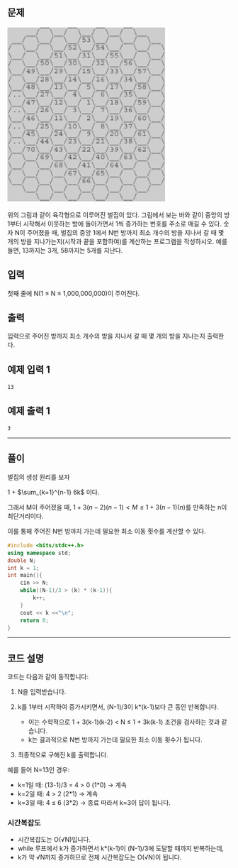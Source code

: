 ## 문제

![alt text](image.png)

위의 그림과 같이 육각형으로 이루어진 벌집이 있다. 그림에서 보는 바와 같이 중앙의 방 1부터 시작해서 이웃하는 방에 돌아가면서 1씩 증가하는 번호를 주소로 매길 수 있다. 숫자 N이 주어졌을 때, 벌집의 중앙 1에서 N번 방까지 최소 개수의 방을 지나서 갈 때 몇 개의 방을 지나가는지(시작과 끝을 포함하여)를 계산하는 프로그램을 작성하시오. 예를 들면, 13까지는 3개, 58까지는 5개를 지난다.

## 입력

첫째 줄에 N(1 ≤ N ≤ 1,000,000,000)이 주어진다.

## 출력

입력으로 주어진 방까지 최소 개수의 방을 지나서 갈 때 몇 개의 방을 지나는지 출력한다.

## 예제 입력 1

```
13
```

## 예제 출력 1

```
3
```

---

## 풀이

벌집의 생성 원리를 보자

1 + $\sum_{k=1}^{n-1} 6k$ 이다.

그래서 M이 주어졌을 때, $1 + 3(n-2)(n-1) < M \leq 1 + 3(n-1)(n)$를 만족하는 n이 최단거리이다.

이를 통해 주어진 N번 방까지 가는데 필요한 최소 이동 횟수를 계산할 수 있다.

```cpp
#include <bits/stdc++.h>
using namespace std;
double N;
int k = 1;
int main(){
    cin >> N;
    while((N-1)/3 > (k) * (k-1)){
        k++;
    }
    cout << k <<"\n";
    return 0;
}
```

---

## 코드 설명

코드는 다음과 같이 동작합니다:

1. N을 입력받습니다.

2. k를 1부터 시작하여 증가시키면서, (N-1)/3이 k\*(k-1)보다 큰 동안 반복합니다.

   - 이는 수학적으로 1 + 3(k-1)(k-2) < N ≤ 1 + 3k(k-1) 조건을 검사하는 것과 같습니다.
   - k는 결과적으로 N번 방까지 가는데 필요한 최소 이동 횟수가 됩니다.

3. 최종적으로 구해진 k를 출력합니다.

예를 들어 N=13인 경우:

- k=1일 때: (13-1)/3 = 4 > 0 (1\*0) → 계속
- k=2일 때: 4 > 2 (2\*1) → 계속
- k=3일 때: 4 ≤ 6 (3\*2) → 종료
  따라서 k=3이 답이 됩니다.

### 시간복잡도

- 시간복잡도는 O(√N)입니다.
- while 루프에서 k가 증가하면서 k\*(k-1)이 (N-1)/3에 도달할 때까지 반복하는데,
- k가 약 √N까지 증가하므로 전체 시간복잡도는 O(√N)이 됩니다.
